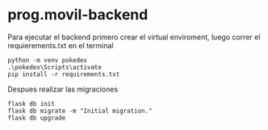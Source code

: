 # prog.movil-backend

Para ejecutar el backend primero crear el virtual enviroment, luego correr el requierements.txt en el terminal
```
python -m venv pokedex
.\pokedex\Scripts\activate
pip install -r requirements.txt
```

Despues realizar las migraciones
```
flask db init
flask db migrate -m "Initial migration."
flask db upgrade
```